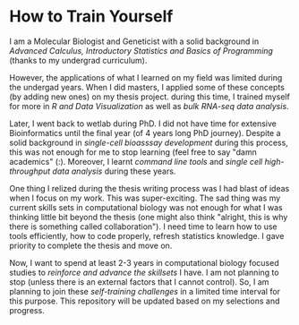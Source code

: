 # How to Train Yourself

I am a Molecular Biologist and Geneticist with a solid background in *Advanced Calculus, Introductory Statistics and Basics of Programming* (thanks to my undergrad curriculum). 

However, the applications of what I learned on my field was limited during the undergad years. When I did masters, I applied some of these concepts (by adding new ones) on my thesis project. during this time, I trained myself for more in *R and Data Visualization* as well as *bulk RNA-seq data analysis*. 

Later, I went back to wetlab during PhD. I did not have time for extensive Bioinformatics until the final year (of 4 years long PhD journey). Despite a solid background in *single-cell bioasssay development* during this process, this was not enough for me to stop learning (feel free to say "damn academics" (:). Moreover, I learnt *command line tools* and *single cell high-throughput data analysis* during these years. 

One thing I relized during the thesis writing process was I had blast of ideas when I focus on my work. This was super-exciting. The sad thing was my current skills sets in computational biology was not enough for what I was thinking little bit beyond the thesis (one might also think "alright, this is why there is something called collaboration"). I need time to learn how to use tools efficiently, how to code properly, refresh statistics knowledge. I gave priority to complete the thesis and move on. 

Now, I want to spend at least 2-3 years in computational biology focused studies to *reinforce and advance the skillsets* I have. I am not planning to stop (unless there is an external factors that I cannot control). So, I am planning to join these *self-training challenges* in a limited time interval for this purpose. This repository will be updated based on my selections and progress.
